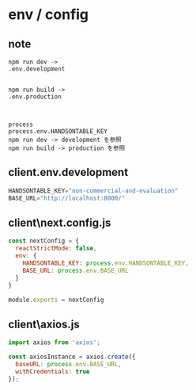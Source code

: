# env / config

## note
```
npm run dev ->
.env.development


npm run build ->
.env.production



process
process.env.HANDSONTABLE_KEY
npm run dev -> development を参照
npm run build -> production を参照
```


## client\.env.development
```js
HANDSONTABLE_KEY="non-commercial-and-evaluation"
BASE_URL="http://localhost:8000/"
```

## client\next.config.js
```js
const nextConfig = {
  reactStrictMode: false,
  env: {
    HANDSONTABLE_KEY: process.env.HANDSONTABLE_KEY,
    BASE_URL: process.env.BASE_URL
  }
}

module.exports = nextConfig
```

## client\axios.js
```js
import axios from 'axios';

const axiosInstance = axios.create({
  baseURL: process.env.BASE_URL,
  withCredentials: true
});
```


